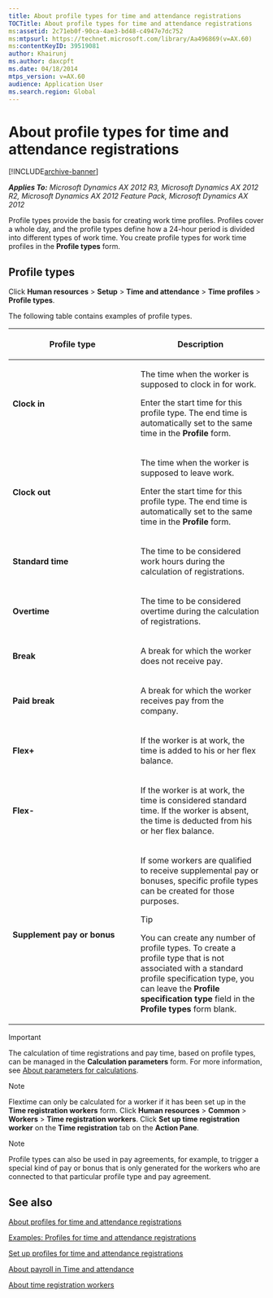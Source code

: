 ```yaml
---
title: About profile types for time and attendance registrations
TOCTitle: About profile types for time and attendance registrations
ms:assetid: 2c71eb0f-90ca-4ae3-bd48-c4947e7dc752
ms:mtpsurl: https://technet.microsoft.com/library/Aa496869(v=AX.60)
ms:contentKeyID: 39519081
author: Khairunj
ms.author: daxcpft
ms.date: 04/18/2014
mtps_version: v=AX.60
audience: Application User
ms.search.region: Global
---
```


# About profile types for time and attendance registrations 


[!INCLUDE[archive-banner](includes/archive-banner.md)]


_**Applies To:** Microsoft Dynamics AX 2012 R3, Microsoft Dynamics AX 2012 R2, Microsoft Dynamics AX 2012 Feature Pack, Microsoft Dynamics AX 2012_

Profile types provide the basis for creating work time profiles. Profiles cover a whole day, and the profile types define how a 24-hour period is divided into different types of work time. You create profile types for work time profiles in the **Profile types** form.

## Profile types

Click **Human resources** \> **Setup** \> **Time and attendance** \> **Time profiles** \> **Profile types**.

The following table contains examples of profile types.

<table>
<colgroup>
<col style="width: 50%" />
<col style="width: 50%" />
</colgroup>
<thead>
<tr class="header">
<th><p>Profile type</p></th>
<th><p>Description</p></th>
</tr>
</thead>
<tbody>
<tr class="odd">
<td><p><strong>Clock in</strong></p></td>
<td><p>The time when the worker is supposed to clock in for work.</p>
<p>Enter the start time for this profile type. The end time is automatically set to the same time in the <strong>Profile</strong> form.</p></td>
</tr>
<tr class="even">
<td><p><strong>Clock out</strong></p></td>
<td><p>The time when the worker is supposed to leave work.</p>
<p>Enter the start time for this profile type. The end time is automatically set to the same time in the <strong>Profile</strong> form.</p></td>
</tr>
<tr class="odd">
<td><p><strong>Standard time</strong></p></td>
<td><p>The time to be considered work hours during the calculation of registrations.</p></td>
</tr>
<tr class="even">
<td><p><strong>Overtime</strong></p></td>
<td><p>The time to be considered overtime during the calculation of registrations.</p></td>
</tr>
<tr class="odd">
<td><p><strong>Break</strong></p></td>
<td><p>A break for which the worker does not receive pay.</p></td>
</tr>
<tr class="even">
<td><p><strong>Paid break</strong></p></td>
<td><p>A break for which the worker receives pay from the company.</p></td>
</tr>
<tr class="odd">
<td><p><strong>Flex+</strong></p></td>
<td><p>If the worker is at work, the time is added to his or her flex balance.</p></td>
</tr>
<tr class="even">
<td><p><strong>Flex-</strong></p></td>
<td><p>If the worker is at work, the time is considered standard time. If the worker is absent, the time is deducted from his or her flex balance.</p></td>
</tr>
<tr class="odd">
<td><p><strong>Supplement pay or bonus</strong></p></td>
<td><p>If some workers are qualified to receive supplemental pay or bonuses, specific profile types can be created for those purposes.</p>
<div class="alert">

> [!TIP]
> <P>You can create any number of profile types. To create a profile type that is not associated with a standard profile specification type, you can leave the <STRONG>Profile specification type</STRONG> field in the <STRONG>Profile types</STRONG> form blank.</P>


</div></td>
</tr>
</tbody>
</table>



> [!IMPORTANT]
> <P>The calculation of time registrations and pay time, based on profile types, can be managed in the <STRONG>Calculation parameters</STRONG> form. For more information, see <A href="about-parameters-for-calculations.md">About parameters for calculations</A>.</P>




> [!NOTE]
> <P>Flextime can only be calculated for a worker if it has been set up in the <STRONG>Time registration workers</STRONG> form. Click <STRONG>Human resources</STRONG> &gt; <STRONG>Common</STRONG> &gt; <STRONG>Workers</STRONG> &gt; <STRONG>Time registration workers</STRONG>. Click <STRONG>Set up time registration worker</STRONG> on the <STRONG>Time registration</STRONG> tab on the <STRONG>Action Pane</STRONG>.</P>




> [!NOTE]
> <P>Profile types can also be used in pay agreements, for example, to trigger a special kind of pay or bonus that is only generated for the workers who are connected to that particular profile type and pay agreement.</P>



## See also

[About profiles for time and attendance registrations](about-profiles-for-time-and-attendance-registrations.md)

[Examples: Profiles for time and attendance registrations](examples-profiles-for-time-and-attendance-registrations.md)

[Set up profiles for time and attendance registrations](set-up-profiles-for-time-and-attendance-registrations.md)

[About payroll in Time and attendance](about-payroll-in-time-and-attendance.md)

[About time registration workers](about-time-registration-workers.md)

  


